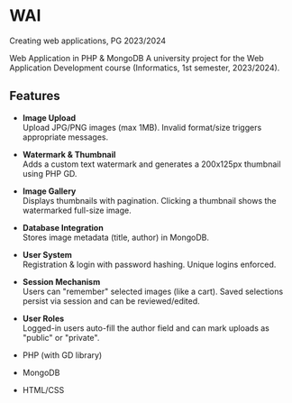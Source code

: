 # WAI
Creating web applications, PG 2023/2024

Web Application in PHP & MongoDB
A university project for the Web Application Development course (Informatics, 1st semester, 2023/2024).

## Features

- **Image Upload**  
  Upload JPG/PNG images (max 1MB). Invalid format/size triggers appropriate messages.

- **Watermark & Thumbnail**  
  Adds a custom text watermark and generates a 200x125px thumbnail using PHP GD.

- **Image Gallery**  
  Displays thumbnails with pagination. Clicking a thumbnail shows the watermarked full-size image.

- **Database Integration**  
  Stores image metadata (title, author) in MongoDB.

- **User System**  
  Registration & login with password hashing. Unique logins enforced.

- **Session Mechanism**  
  Users can "remember" selected images (like a cart). Saved selections persist via session and can be reviewed/edited.

- **User Roles**  
  Logged-in users auto-fill the author field and can mark uploads as "public" or "private".

- PHP (with GD library)
- MongoDB
- HTML/CSS
